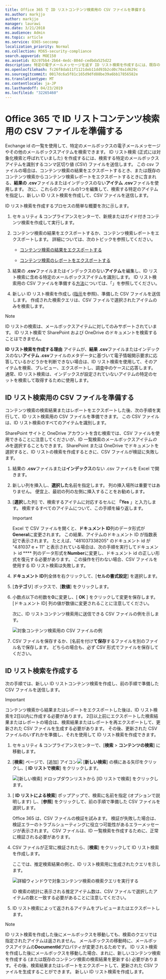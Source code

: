 ```yaml
---
title: Office 365 で ID リストコンテンツ検索用の CSV ファイルを準備する
ms.author: markjjo
author: markjjo
manager: laurawi
ms.date: 3/21/2018
ms.audience: Admin
ms.topic: article
ms.service: O365-seccomp
localization_priority: Normal
ms.collection: M365-security-compliance
search.appverid: MOE150
ms.assetid: 82c97bb4-2b64-4edc-804d-cedbda525d22
description: 特定の電子メールメッセージを返す ID リスト検索を作成するには、既存のコンテンツ検索から .csv ファイルまたはインデックスを作成しない .csv ファイルを使用します。 通常、ID リスト検索は、部分的にインデックスが作成されたメールボックスアイテムを返すために使用されます。
ms.openlocfilehash: fc26f8dab11f1121deb11dd93b2cd0c70a1d629c
ms.sourcegitcommit: 0017dc6a5f81c165d9dfd88be39a6bb17856582e
ms.translationtype: MT
ms.contentlocale: ja-JP
ms.lasthandoff: 04/23/2019
ms.locfileid: "32265460"
---
```

# <a name="prepare-a-csv-file-for-an-id-list-content-search-in-office-365"></a>Office 365 で ID リストコンテンツ検索用の CSV ファイルを準備する

Exchange id の一覧を使用して、特定のメールボックスの電子メールメッセージやその他のメールボックスアイテムを検索できます。 ID リスト検索 (正式には対象化検索と呼ばれていました) を作成するには、検索する特定のメールボックスアイテムを識別するコンマ区切り値 (CSV) ファイルを送信します。 この csv ファイルの場合は、コンテンツ検索の結果をエクスポートするとき、または既存のコンテンツ検索からコンテンツ検索レポートをエクスポートするときに含まれる、**結果の .csv**ファイルまたはインデックスのない**アイテム .csv**ファイルを使用します。 次に、これらのファイルの1つを編集して、検索する特定のアイテムを指定し、新しい ID リスト検索を作成して、CSV ファイルを送信します。 
  
ID リスト検索を作成するプロセスの簡単な概要を次に示します。
  
1. セキュリティ & コンプライアンスセンターで、新規またはガイド付きコンテンツ検索を作成して実行します。
    
2. コンテンツ検索の結果をエクスポートするか、コンテンツ検索レポートをエクスポートします。 詳細については、次のトピックを参照してください。
    
    - [コンテンツ検索の結果をエクスポートする](export-search-results.md)
    
    - [コンテンツ検索のレポートをエクスポートする](export-a-content-search-report.md)
    
3. 結果の **.csv**ファイルまたはインデックスのない**アイテム**を編集し、ID リスト検索に含める特定のメールボックスアイテムを識別します。 ID リスト検索用の CSV ファイルを準備する[方法](#prepare-the-csv-file-for-an-id-list-search)については、「」を参照してください。 
    
4. 新しい ID リスト検索を作成し ([指示](#create-an-id-list-search)を参照)、準備した CSV ファイルを送信します。 作成された検索クエリは、CSV ファイルで選択されたアイテムのみを検索します。
    
> [!NOTE]
> ID リストの検索は、メールボックスアイテムに対してのみサポートされています。 ID リスト検索で SharePoint および OneDrive のドキュメントを検索することはできません。 
  
 **ID リスト検索を作成する理由** アイテムが、**結果 .csv**ファイルまたはインデックスのない**アイテム .csv**ファイルのメタデータに基づいて電子情報開示要求に応答しているかどうかを判断できない場合は、ID リスト検索を使用して、そのアイテムを検索、プレビュー、エクスポートし、調査中のケースに応答します。 通常、ID リスト検索は、インデックスが設定されていないアイテムの特定のセットを検索して取得するために使用します。 
  
## <a name="prepare-the-csv-file-for-an-id-list-search"></a>ID リスト検索用の CSV ファイルを準備する

コンテンツ検索の検索結果またはレポートをエクスポートした後、次の手順を実行して、ID リスト検索用の CSV ファイルを準備できます。 この CSV ファイルは、ID リスト検索のすべてのアイテムを識別します。
  
SharePoint サイトと OneDrive アカウントを含む検索では、CSV ファイルを使用できることに注意してくださいが、ID 一覧検索のメールボックスアイテム*のみ*を選択することもできます。 SharePoint または OneDrive でドキュメントを選択すると、ID リストの検索を作成するときに、CSV ファイルが検証に失敗します。 
  
1. 結果の **.csv**ファイルまたは**インデックス**のない .csv ファイルを Excel で開きます。 
    
2. 新しい列を挿入し、**選択した**名前を指定します。 列の挿入場所は重要ではありません。 便宜上、最初の列の左側に挿入することをお勧めします。
    
3. [**選択**した列] で、検索するアイテムに対応するセルに **「Yes** 」と入力します。 検索するすべてのアイテムについて、この手順を繰り返します。 
    
    > [!IMPORTANT]
    > Excel で CSV ファイルを開くと、**ドキュメント ID**列のデータ形式が**General**に変更されます。 この結果、アイテムのドキュメント ID が指数表記で表示されます。 たとえば、"481037338205" のドキュメント id が "4.81037 e + 11" と表示されている場合は、次の手順を実行してドキュメント id **** 列のデータ形式を**Number**に変更し、ドキュメント id の正しい形式を復元する必要があります。 この操作を行わない場合、CSV ファイルを使用する ID リスト検索は失敗します。 
  
4. **ドキュメント ID**列全体を右クリックして、[**セルの書式設定**] を選択します。
    
5. [**カテゴリ**] ボックスで、[**数値**] をクリックします。
    
6. 小数点以下の桁数を**0**に変更し、[ **OK** ] をクリックして変更を保存します。 [ドキュメント ID] 列の値が数値に変更されることに注意してください。 
    
    次に、ID リストコンテンツ検索用に送信できる CSV ファイルの例を示します。
    
    ![対象コンテンツ検索用の CSV ファイルの例](media/8371b8cb-1638-496e-9be1-fe1565757d67.png)
  
7. CSV ファイルを保存するか、[名前を付け**て保存**するファイルを別のファイル名で保存します。 どちらの場合も、必ず CSV 形式でファイルを保存してください。 
  
## <a name="create-an-id-list-search"></a>ID リスト検索を作成する

次の手順では、新しい ID リストコンテンツ検索を作成し、前の手順で準備した CSV ファイルを送信します。
  
> [!IMPORTANT]
> コンテンツ検索から結果またはレポートをエクスポートした後は、ID リスト検索を2日以内に作成する必要があります。 2日以上前にエクスポートした検索結果またはレポートの場合は、検索結果またはレポートを再エクスポートして、更新された CSV ファイルを生成する必要があります。 その後、更新された CSV ファイルのいずれかを準備し、それを使用して ID リスト検索を作成できます。 
  
1. セキュリティ & コンプライアンスセンターで、[**検索** \> **コンテンツの検索**] に移動します。
    
2. [**検索**] ページで、[追加] アイコン![](media/8ee52980-254b-440b-99a2-18d068de62d3.gif) [**新しい検索**] の横にある矢印をクリックし、[ **ID リストで検索**] をクリックします。
    
    ![[新しい検索] ドロップダウンリストから [ID リストで検索] をクリックします。](media/e65f9942-09b2-4127-865e-e64029a590df.png)
  
3. [ **ID リストによる検索**] ポップアップで、検索に名前を指定 (オプションで説明します) し、[**参照**] をクリックして、前の手順で準備した CSV ファイルを選択します。 
    
    Office 365 は、CSV ファイルの検証を試みます。 検証が失敗した場合は、検証エラーのトラブルシューティングに役立つ可能性があるエラーメッセージが表示されます。 CSV ファイルは、ID 一覧検索を作成するために、正常に検証される必要があります。
    
4. CSV ファイルが正常に検証されたら、[**検索**] をクリックして ID リスト検索を作成します。 
    
    ここでは、推定検索結果の例と、ID リスト検索用に生成されたクエリを示します。
    
    ![詳細ウィンドウで対象コンテンツ検索の検索クエリを実行する](media/dbd9e570-c04b-4056-a8a7-37e9916ec683.png)
  
    ID 検索の統計に表示される推定アイテム数は、CSV ファイルで選択したアイテムの数と一致する必要があることに注意してください。
    
5. ID リスト検索によって返されるアイテムをプレビューまたはエクスポートします。
    
> [!NOTE]
> ID リスト検索を作成した後にメールボックスを移動しても、検索のクエリでは指定されたアイテムは返されません。 メールボックスの移動時に、メールボックスアイテムの**DocumentId**プロパティが変更されるためです。 ID リスト検索を作成した後にメールボックスを移動した場合、まれに、新しいコンテンツ検索を作成する (または既存のコンテンツ検索の検索結果を更新する) 必要があります。その後、検索結果またはレポートをエクスポートして、更新された CSV ファイルを生成することができます。 新しい ID リスト検索を作成します。 
